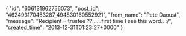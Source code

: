  {
   "id": "606131962756073",
   "post_id": "462493170453287_494830160552921",
   "from_name": "Pete Daoust",
   "message": "Recipient = trustee ?? .....first time I see this word.. :/",
   "created_time": "2013-12-31T01:23:27+0000"
 }
